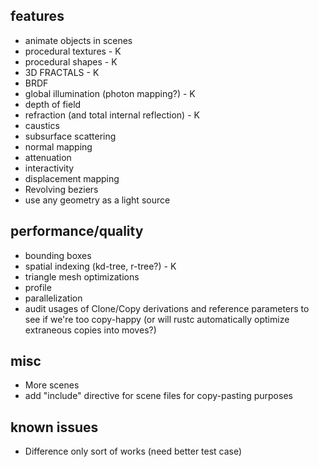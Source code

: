 ## features
- animate objects in scenes
- procedural textures - K
- procedural shapes - K
- 3D FRACTALS - K
- BRDF
- global illumination (photon mapping?) - K
- depth of field
- refraction (and total internal reflection) - K
- caustics
- subsurface scattering
- normal mapping
- attenuation
- interactivity
- displacement mapping
- Revolving beziers
- use any geometry as a light source

## performance/quality
- bounding boxes
- spatial indexing (kd-tree, r-tree?) - K
- triangle mesh optimizations
- profile
- parallelization
- audit usages of Clone/Copy derivations and reference parameters to see if we're too copy-happy (or will rustc automatically optimize extraneous copies into moves?)

## misc
- More scenes
- add "include" directive for scene files for copy-pasting purposes

## known issues
- Difference only sort of works (need better test case)
